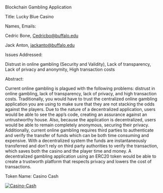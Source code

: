 Blockchain Gambling Application

Title: Lucky Blue Casino

Names, Emails:

Cedric Bone, Cedricbo@buffalo.edu

Jack Anton,   jackanto@buffalo.edu


Issues Addressed: 

Distrust in online gambling (Security and Validity),
Lack of transparency,
Lack of privacy and anonymity,
High transaction costs 

Abstract:

Current online gambling is plagued with the following problems: distrust in online gambling, lack of transparency, lack of privacy, and high transaction costs. Traditionally, you would have to trust the centralized online gambling application you are using to make sure that they are not stacking the odds against the players. Due to the nature of a decentralized application, users would be able to see the app’s code, creating an assurance against an untrustworthy house.  Also, because the application is decentralized, users would be able to remain completely anonymous, securing their privacy. Additionally, current online gambling requires third parties to authenticate and verify the transfer of funds which can be both time consuming and expensive. With a decentralized system the funds are instantaneously transferred and don’t rely on third party authorities to verify the transaction, which saves both the casino and the player time and money. A decentralized gambling application using an ERC20 token would be able to create a trustworth platform that respects privacy and lowers the cost of transactions.

Token Name: Casino Cash

<a href="https://imgbb.com/"><img src="https://i.ibb.co/XYqphRF/Casino-Cash.png" alt="Casino-Cash" border="0"></a>




















































